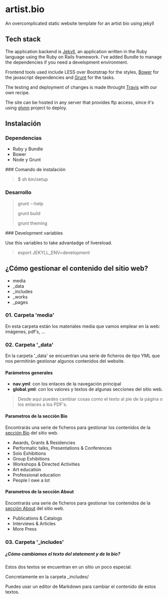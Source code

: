 # artist.bio

An overcomplicated static website template for an artist bio using jekyll

<!-- [![Build Status](https://travis-ci.org/project/repository-name.png)](https://travis-ci.org/project/repository-name) -->

## Tech stack

The application backend is [Jekyll](http://jekyllrb.com/), an application written in the Ruby language using the Ruby on Rails framework. I've added Bundle to manage the dependencies if you need a development environment.

Frontend tools used include LESS over Bootstrap for the styles, [Bower](http://bower.io/) for the javascript dependencies and [Grunt](http://gruntjs.com/) for the tasks.

The testing and deployment of changes is made throught [Travis](http://travis-ci.org/) with our own recipe. 

The site can be hosted in any server that provides ftp access, since it's using [glynn](https://rubygems.org/gems/glynn/versions/1.2.3) project to deploy.

## Instalación

### Dependencias

- Ruby y Bundle
- Bower
- Node y Grunt

### Comando de instalación

> $ sh bin/setup

### Desarrollo

> grunt --help
> 
> grunt build
> 
> grunt theming


### Development variables

Use this variables to take advantadge of livereload.

> export JEKYLL_ENV=development

## ¿Cómo gestionar el contenido del sitio web?

- media
- _data
- _includes
- _works
- _pages

### 01. Carpeta 'media'

En esta carpeta están los materiales media que vamos emplear en la web: imágenes, pdf's, …


### 02. Carpeta '_data'

En la carpeta '_data' se encuentran una serie de ficheros de tipo YML que nos permitirán gestionar algunos contenidos del website.

#### Parámetros generales

- **nav.yml**: con los enlaces de la navegación principal
- **global.yml**: con los valores y textos de algunas secciones del sitio web.

> Desde aquí puedes cambiar cosas como el texto al pie de la página o los enlaces a los PDF's.

#### Parametros de la sección Bio

Encontrarás una serie de ficheros para gestionar los contenidos de la [sección Bio](http://artist.bio/bio) del sitio web.

- Awards, Grants & Residencies
- Performatic talks, Presentations & Conferences
- Solo Exhibitions
- Group Exhibitions
- Workshops & Directed Activities
- Art education
- Professional education
- People I owe a lot 

#### Parametros de la sección About

Encontrarás una serie de ficheros para gestionar los contenidos de la [sección About](http://artist.bio/about) del sitio web.

- Publications & Catalogs
- Interviews & Articles
- More Press

### 03. Carpeta '_includes'  

##### ¿Cómo cambiamos el texto del statement y de la bio?

Estos dos textos se encuentran en un sitio un poco especial.

Concretamente en la carpeta _includes/

Puedes usar un editor de Markdown para cambiar el contenido de estos textos.




